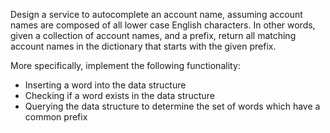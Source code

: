 Design a service to autocomplete an account name, assuming account names are composed of all lower case English characters. In other words, given a collection of account names, and a prefix, return all matching account names in the dictionary that starts with the given prefix.

More specifically, implement the following functionality:
- Inserting a word into the data structure
- Checking if a word exists in the data structure
- Querying the data structure to determine the set of words which have a common prefix
